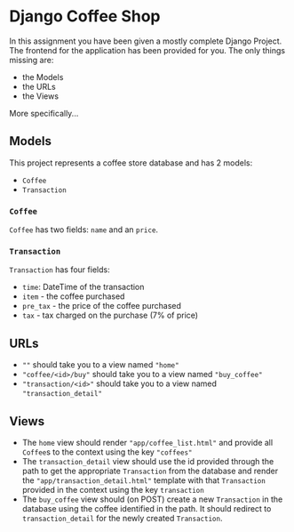 # Django Coffee Shop

In this assignment you have been given a mostly complete Django Project.
The frontend for the application has been provided for you.
The only things missing are:

- the Models
- the URLs
- the Views

More specifically...

## Models

This project represents a coffee store database and has 2 models:

- `Coffee`
- `Transaction`

### `Coffee`

`Coffee` has two fields: `name` and an `price`.

### `Transaction`

`Transaction` has four fields:

- `time`: DateTime of the transaction
- `item` - the coffee purchased
- `pre_tax` - the price of the coffee purchased
- `tax` - tax charged on the purchase (7% of price)

## URLs

- `""` should take you to a view named `"home"`
- `"coffee/<id>/buy"` should take you to a view named `"buy_coffee"`
- `"transaction/<id>"` should take you to a view named `"transaction_detail"`

## Views

- The `home` view should render `"app/coffee_list.html"` and provide
  all `Coffee`s to the context using the key `"coffees"`
- The `transaction_detail` view should use the id provided through the path
  to get the appropriate `Transaction` from the database and render the
  `"app/transaction_detail.html"` template with that `Transaction` provided in the
  context using the key `transaction`
- The `buy_coffee` view should (on POST) create a new `Transaction` in the database
  using the coffee identified in the path.
  It should redirect to `transaction_detail` for the newly created `Transaction`.
